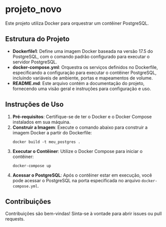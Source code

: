 # projeto_novo

Este projeto utiliza Docker para orquestrar um contêiner PostgreSQL.

## Estrutura do Projeto

- **Dockerfile1**: Define uma imagem Docker baseada na versão 17.5 do PostgreSQL, com o comando padrão configurado para executar o servidor PostgreSQL.
- **docker-compose.yml**: Orquestra os serviços definidos no Dockerfile, especificando a configuração para executar o contêiner PostgreSQL, incluindo variáveis de ambiente, portas e mapeamentos de volume.
- **README.md**: Este arquivo contém a documentação do projeto, fornecendo uma visão geral e instruções para configuração e uso.

## Instruções de Uso

1. **Pré-requisitos**: Certifique-se de ter o Docker e o Docker Compose instalados em sua máquina.
2. **Construir a Imagem**: Execute o comando abaixo para construir a imagem Docker a partir do Dockerfile:
   ```
   docker build -t meu_postgres .
   ```
3. **Executar o Contêiner**: Utilize o Docker Compose para iniciar o contêiner:
   ```
   docker-compose up
   ```
4. **Acessar o PostgreSQL**: Após o contêiner estar em execução, você pode acessar o PostgreSQL na porta especificada no arquivo `docker-compose.yml`.

## Contribuições

Contribuições são bem-vindas! Sinta-se à vontade para abrir issues ou pull requests.